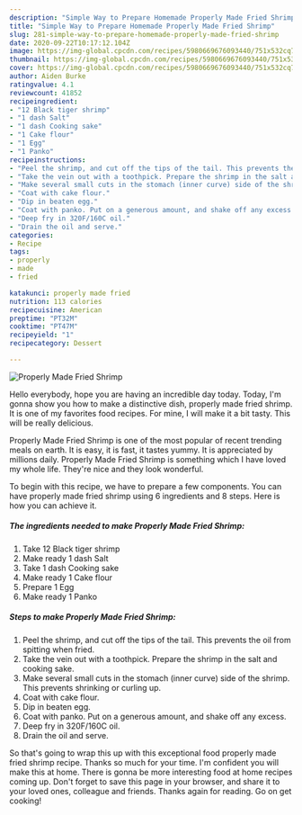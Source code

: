 ```yaml
---
description: "Simple Way to Prepare Homemade Properly Made Fried Shrimp"
title: "Simple Way to Prepare Homemade Properly Made Fried Shrimp"
slug: 281-simple-way-to-prepare-homemade-properly-made-fried-shrimp
date: 2020-09-22T10:17:12.104Z
image: https://img-global.cpcdn.com/recipes/5980669676093440/751x532cq70/properly-made-fried-shrimp-recipe-main-photo.jpg
thumbnail: https://img-global.cpcdn.com/recipes/5980669676093440/751x532cq70/properly-made-fried-shrimp-recipe-main-photo.jpg
cover: https://img-global.cpcdn.com/recipes/5980669676093440/751x532cq70/properly-made-fried-shrimp-recipe-main-photo.jpg
author: Aiden Burke
ratingvalue: 4.1
reviewcount: 41852
recipeingredient:
- "12 Black tiger shrimp"
- "1 dash Salt"
- "1 dash Cooking sake"
- "1 Cake flour"
- "1 Egg"
- "1 Panko"
recipeinstructions:
- "Peel the shrimp, and cut off the tips of the tail. This prevents the oil from spitting when fried."
- "Take the vein out with a toothpick. Prepare the shrimp in the salt and cooking sake."
- "Make several small cuts in the stomach (inner curve) side of the shrimp. This prevents shrinking or curling up."
- "Coat with cake flour."
- "Dip in beaten egg."
- "Coat with panko. Put on a generous amount, and shake off any excess."
- "Deep fry in 320F/160C oil."
- "Drain the oil and serve."
categories:
- Recipe
tags:
- properly
- made
- fried

katakunci: properly made fried 
nutrition: 113 calories
recipecuisine: American
preptime: "PT32M"
cooktime: "PT47M"
recipeyield: "1"
recipecategory: Dessert

---
```



![Properly Made Fried Shrimp](https://img-global.cpcdn.com/recipes/5980669676093440/751x532cq70/properly-made-fried-shrimp-recipe-main-photo.jpg)

Hello everybody, hope you are having an incredible day today. Today, I'm gonna show you how to make a distinctive dish, properly made fried shrimp. It is one of my favorites food recipes. For mine, I will make it a bit tasty. This will be really delicious.

Properly Made Fried Shrimp is one of the most popular of recent trending meals on earth. It is easy, it is fast, it tastes yummy. It is appreciated by millions daily. Properly Made Fried Shrimp is something which I have loved my whole life. They're nice and they look wonderful.




To begin with this recipe, we have to prepare a few components. You can have properly made fried shrimp using 6 ingredients and 8 steps. Here is how you can achieve it.

<!--inarticleads1-->

##### The ingredients needed to make Properly Made Fried Shrimp:

1. Take 12 Black tiger shrimp
1. Make ready 1 dash Salt
1. Take 1 dash Cooking sake
1. Make ready 1 Cake flour
1. Prepare 1 Egg
1. Make ready 1 Panko




<!--inarticleads2-->

##### Steps to make Properly Made Fried Shrimp:

1. Peel the shrimp, and cut off the tips of the tail. This prevents the oil from spitting when fried.
1. Take the vein out with a toothpick. Prepare the shrimp in the salt and cooking sake.
1. Make several small cuts in the stomach (inner curve) side of the shrimp. This prevents shrinking or curling up.
1. Coat with cake flour.
1. Dip in beaten egg.
1. Coat with panko. Put on a generous amount, and shake off any excess.
1. Deep fry in 320F/160C oil.
1. Drain the oil and serve.




So that's going to wrap this up with this exceptional food properly made fried shrimp recipe. Thanks so much for your time. I'm confident you will make this at home. There is gonna be more interesting food at home recipes coming up. Don't forget to save this page in your browser, and share it to your loved ones, colleague and friends. Thanks again for reading. Go on get cooking!
